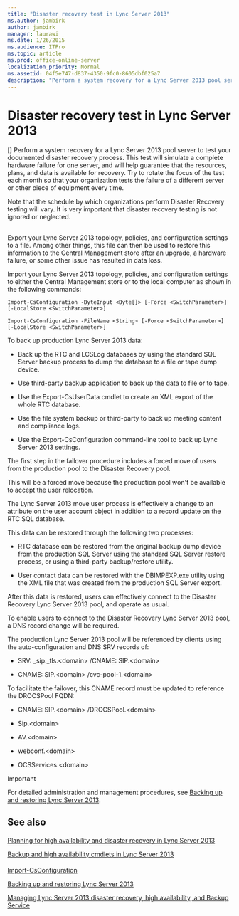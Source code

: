 ```yaml
---
title: "Disaster recovery test in Lync Server 2013"
ms.author: jambirk
author: jambirk
manager: laurawi
ms.date: 1/26/2015
ms.audience: ITPro
ms.topic: article
ms.prod: office-online-server
localization_priority: Normal
ms.assetid: 04f5e747-d837-4350-9fc0-8605dbf025a7
description: "Perform a system recovery for a Lync Server 2013 pool server to test your documented disaster recovery process. This test will simulate a complete hardware failure for one server, and will help guarantee that the resources, plans, and data is available for recovery. Try to rotate the focus of the test each month so that your organization tests the failure of a different server or other piece of equipment every time."
---
```


# Disaster recovery test in Lync Server 2013
[]
Perform a system recovery for a Lync Server 2013 pool server to test your documented disaster recovery process. This test will simulate a complete hardware failure for one server, and will help guarantee that the resources, plans, and data is available for recovery. Try to rotate the focus of the test each month so that your organization tests the failure of a different server or other piece of equipment every time. 
  
Note that the schedule by which organizations perform Disaster Recovery testing will vary. It is very important that disaster recovery testing is not ignored or neglected. 
  
## 

Export your Lync Server 2013 topology, policies, and configuration settings to a file. Among other things, this file can then be used to restore this information to the Central Management store after an upgrade, a hardware failure, or some other issue has resulted in data loss.
  
Import your Lync Server 2013 topology, policies, and configuration settings to either the Central Management store or to the local computer as shown in the following commands: 
  
 `Import-CsConfiguration -ByteInput <Byte[]> [-Force <SwitchParameter>] [-LocalStore <SwitchParameter>]`
  
 `Import-CsConfiguration -FileName <String> [-Force <SwitchParameter>] [-LocalStore <SwitchParameter>]`
  
To back up production Lync Server 2013 data:
  
- Back up the RTC and LCSLog databases by using the standard SQL Server backup process to dump the database to a file or tape dump device.
    
- Use third-party backup application to back up the data to file or to tape.
    
- Use the Export-CsUserData cmdlet to create an XML export of the whole RTC database.
    
- Use the file system backup or third-party to back up meeting content and compliance logs.
    
- Use the Export-CsConfiguration command-line tool to back up Lync Server 2013 settings.
    
The first step in the failover procedure includes a forced move of users from the production pool to the Disaster Recovery pool.
  
This will be a forced move because the production pool won't be available to accept the user relocation.
  
The Lync Server 2013 move user process is effectively a change to an attribute on the user account object in addition to a record update on the RTC SQL database.
  
This data can be restored through the following two processes: 
  
- RTC database can be restored from the original backup dump device from the production SQL Server using the standard SQL Server restore process, or using a third-party backup/restore utility.
    
- User contact data can be restored with the DBIMPEXP.exe utility using the XML file that was created from the production SQL Server export.
    
After this data is restored, users can effectively connect to the Disaster Recovery Lync Server 2013 pool, and operate as usual.
  
To enable users to connect to the Disaster Recovery Lync Server 2013 pool, a DNS record change will be required.
  
The production Lync Server 2013 pool will be referenced by clients using the auto-configuration and DNS SRV records of:
  
- SRV: _sip._tls.\<domain\> /CNAME: SIP.\<domain\>
    
- CNAME: SIP.\<domain\> /cvc-pool-1.\<domain\>
    
To facilitate the failover, this CNAME record must be updated to reference the DROCSPool FQDN:
  
- CNAME: SIP.\<domain\> /DROCSPool.\<domain\>
    
- Sip.\<domain\>
    
- AV.\<domain\>
    
- webconf.\<domain\>
    
- OCSServices.\<domain\>
    
> [!IMPORTANT]
> For detailed administration and management procedures, see [Backing up and restoring Lync Server 2013](backing-up-and-restoring-lync-server-2013.md). 
  
## See also

#### 

[Planning for high availability and disaster recovery in Lync Server 2013](planning-for-high-availability-and-disaster-recovery.md)
  
[Backup and high availability cmdlets in Lync Server 2013](backup-and-high-availability-cmdlets.md)
#### 

[Import-CsConfiguration](import-csconfiguration.md)
  
[Backing up and restoring Lync Server 2013](backing-up-and-restoring-lync-server-2013.md)
  
[Managing Lync Server 2013 disaster recovery, high availability, and Backup Service](managing-lync-server-2013-disaster-recovery-high-availability-and-backup-service.md)

